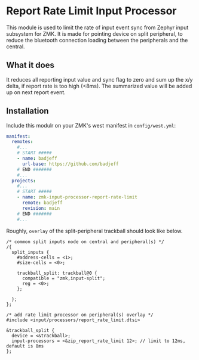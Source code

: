 # Report Rate Limit Input Processor

This module is used to limit the rate of input event sync from Zephyr input subsystem for ZMK. It is made for pointing device on split peripheral, to reduce the bluetooth connection loading between the peripherals and the central.

## What it does

It reduces all reporting input value and sync flag to zero and sum up the x/y delta, if report rate is too high (<8ms). The summarized value will be added up on next report event.

## Installation

Include this modulr on your ZMK's west manifest in `config/west.yml`:

```yaml
manifest:
  remotes:
    #...
    # START #####
    - name: badjeff
      url-base: https://github.com/badjeff
    # END #######
    #...
  projects:
    #...
    # START #####
    - name: zmk-input-processor-report-rate-limit
      remote: badjeff
      revision: main
    # END #######
    #...
```

Roughly, `overlay` of the split-peripheral trackball should look like below.

```
/* common split inputs node on central and peripheral(s) */
/{
  split_inputs {
    #address-cells = <1>;
    #size-cells = <0>;

    trackball_split: trackball@0 {
      compatible = "zmk,input-split";
      reg = <0>;
    };

  };
};

/* add rate limit processor on peripheral(s) overlay */
#include <input/processors/report_rate_limit.dtsi>

&trackball_split {
  device = <&trackball>;
  input-processors = <&zip_report_rate_limit 12>; // limit to 12ms, default is 8ms
};
```
